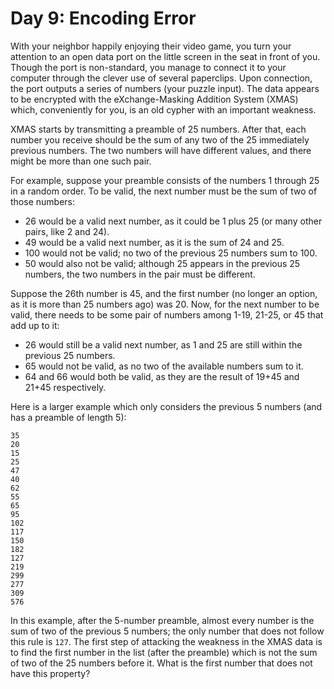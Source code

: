 # Day 9: Encoding Error

With your neighbor happily enjoying their video game, you turn your attention to an open data port on the little screen 
in the seat in front of you. Though the port is non-standard, you manage to connect it to your computer through the 
clever use of several paperclips. Upon connection, the port outputs a series of numbers (your puzzle input). The data 
appears to be encrypted with the eXchange-Masking Addition System (XMAS) which, conveniently for you, is an old cypher 
with an important weakness.

XMAS starts by transmitting a preamble of 25 numbers. After that, each number you receive should be the sum of any two 
of the 25 immediately previous numbers. The two numbers will have different values, and there might be more than one 
such pair.

For example, suppose your preamble consists of the numbers 1 through 25 in a random order. To be valid, the next number 
must be the sum of two of those numbers:

- 26 would be a valid next number, as it could be 1 plus 25 (or many other pairs, like 2 and 24).
- 49 would be a valid next number, as it is the sum of 24 and 25.
- 100 would not be valid; no two of the previous 25 numbers sum to 100.
- 50 would also not be valid; although 25 appears in the previous 25 numbers, the two numbers in the pair must be 
    different.

Suppose the 26th number is 45, and the first number (no longer an option, as it is more than 25 numbers ago) was 20. 
Now, for the next number to be valid, there needs to be some pair of numbers among 1-19, 21-25, or 45 that add up to it:

- 26 would still be a valid next number, as 1 and 25 are still within the previous 25 numbers.
- 65 would not be valid, as no two of the available numbers sum to it.
- 64 and 66 would both be valid, as they are the result of 19+45 and 21+45 respectively.

Here is a larger example which only considers the previous 5 numbers (and has a preamble of length 5):

```
35
20
15
25
47
40
62
55
65
95
102
117
150
182
127
219
299
277
309
576
```

In this example, after the 5-number preamble, almost every number is the sum of two of the previous 5 numbers; the only 
number that does not follow this rule is ```127```. The first step of attacking the weakness in the XMAS data is to find 
the first number in the list (after the preamble) which is not the sum of two of the 25 numbers before it. What is the 
first number that does not have this property?